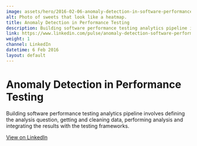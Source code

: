 ```yaml
---
image: assets/hero/2016-02-06-anomaly-detection-in-software-performance-testing-scaled-4by3.jpg
alt: Photo of sweets that look like a heatmap.
title: Anomaly Detection in Performance Testing
description: Building software performance testing analytics pipeline involves defining the analysis question, getting and cleaning data, performing analysis and integrating the results with the testing frameworks.
link: https://www.linkedin.com/pulse/anomaly-detection-software-performance-testing-eugene-morozov/
weight: 1
channel: LinkedIn
datetime: 6 Feb 2016
layout: default
---
```


# Anomaly Detection in Performance Testing

Building software performance testing analytics pipeline involves defining the analysis question, getting and cleaning data, performing analysis and integrating the results with the testing frameworks.

[View on LinkedIn](https://www.linkedin.com/pulse/anomaly-detection-software-performance-testing-eugene-morozov/)